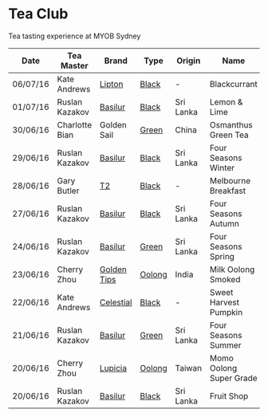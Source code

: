 # Tea Club 
Tea tasting experience at MYOB Sydney

| Date     | Tea Master      | Brand         | Type     | Origin    | Name                    |
|----------|-----------------|---------------|----------|-----------|-------------------------|
| 06/07/16 | Kate Andrews    | [Lipton]      | [Black]  | -         | Blackcurrant            |
| 01/07/16 | Ruslan Kazakov  | [Basilur]     | [Black]  | Sri Lanka | Lemon & Lime            |
| 30/06/16 | Charlotte Bian  | Golden Sail   | [Green]  | China     | Osmanthus Green Tea     |
| 29/06/16 | Ruslan Kazakov  | [Basilur]     | [Black]  | Sri Lanka | Four Seasons Winter     |
| 28/06/16 | Gary Butler     | [T2]          | [Black]  | -         | Melbourne Breakfast     |
| 27/06/16 | Ruslan Kazakov  | [Basilur]     | [Black]  | Sri Lanka | Four Seasons Autumn     |
| 24/06/16 | Ruslan Kazakov  | [Basilur]     | [Green]  | Sri Lanka | Four Seasons Spring     |
| 23/06/16 | Cherry Zhou     | [Golden Tips] | [Oolong] | India     | Milk Oolong Smoked      |
| 22/06/16 | Kate Andrews    | [Celestial]   | [Black]  | -         | Sweet Harvest Pumpkin   |
| 21/06/16 | Ruslan Kazakov  | [Basilur]     | [Green]  | Sri Lanka | Four Seasons Summer     |
| 20/06/16 | Cherry Zhou     | [Lupicia]     | [Oolong] | Taiwan    | Momo Oolong Super Grade |
| 20/06/16 | Ruslan Kazakov  | [Basilur]     | [Black]  | Sri Lanka | Fruit Shop              |
<!-- Type -->
[Black]: https://en.wikipedia.org/wiki/Black_tea
[Green]: https://en.wikipedia.org/wiki/Green_tea
[White]: https://en.wikipedia.org/wiki/White_tea
[Oolong]: https://en.wikipedia.org/wiki/Oolong

<!-- Brand -->
[Basilur]: http://www.basilurtea.com
[Celestial]: http://www.celestialseasonings.com
[T2]: http://www.t2tea.com
[Lupicia]: http://www.lupicia.com.au
[Golden Tips]: http://www.goldentipstea.com
[Lipton]: http://www.liptontea.com
